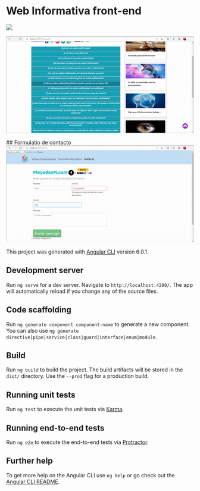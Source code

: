 # Web Informativa front-end

<p aling="center">
 
<p>
<img width="680" heigth="300" src="sample/ezgif.com-gif-maker (6).gif">
<p>
<img width="680" heigth="300" src="sample/ezgif.com-gif-maker (7).gif">
<p>
  ## Formulatio de contacto
<img width="680" heigth="300" src="sample/ezgif.com-gif-maker (8).gif">
<p>
<p>

This project was generated with [Angular CLI](https://github.com/angular/angular-cli) version 6.0.1.

## Development server

Run `ng serve` for a dev server. Navigate to `http://localhost:4200/`. The app will automatically reload if you change any of the source files.

## Code scaffolding

Run `ng generate component component-name` to generate a new component. You can also use `ng generate directive|pipe|service|class|guard|interface|enum|module`.

## Build

Run `ng build` to build the project. The build artifacts will be stored in the `dist/` directory. Use the `--prod` flag for a production build.

## Running unit tests

Run `ng test` to execute the unit tests via [Karma](https://karma-runner.github.io).

## Running end-to-end tests

Run `ng e2e` to execute the end-to-end tests via [Protractor](http://www.protractortest.org/).

## Further help

To get more help on the Angular CLI use `ng help` or go check out the [Angular CLI README](https://github.com/angular/angular-cli/blob/master/README.md).
